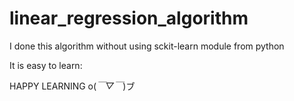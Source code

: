 # linear_regression_algorithm
I  done this algorithm without using sckit-learn module from python

It is easy to learn:
 
 HAPPY LEARNING o(*￣▽￣*)ブ
